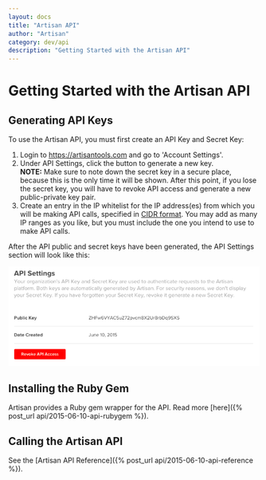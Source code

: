 ```yaml
---
layout: docs
title: "Artisan API"
author: "Artisan"
category: dev/api
description: "Getting Started with the Artisan API"
---
```


# Getting Started with the Artisan API

<div id="installation"></div>

## Generating API Keys

To use the Artisan API, you must first create an API Key and Secret Key:

<ol>
	<li>Login to <a href="https://artisantools.com" target="_blank">https://artisantools.com</a> and go to 'Account Settings'.</li>
	<li>Under API Settings, click the button to generate a new key.<br /><strong>NOTE:</strong> Make sure to note down the secret key in a secure place, because this is the only time it will be shown. After this point, if you lose the secret key, you will have to revoke API access and generate a new public-private key pair.</li>
	<li>Create an entry in the IP whitelist for the IP address(es) from which you will be making API calls, specified in <a href="">CIDR format</a>. You may add as many IP ranges as you like, but you must include the one you intend to use to make API calls.</li>
</ol>

After the API public and secret keys have been generated, the API Settings section will look like this:

<img src="/images/screens/api-access-revoke.png" class="border-full"/>

## Installing the Ruby Gem

Artisan provides a Ruby gem wrapper for the API. Read more [here]({% post_url api/2015-06-10-api-rubygem %}).

## Calling the Artisan API

See the [Artisan API Reference]({% post_url api/2015-06-10-api-reference %}).